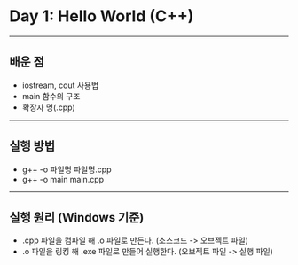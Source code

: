 # Day 1: Hello World (C++)

---

## 배운 점
- iostream, cout 사용법
- main 함수의 구조
- 확장자 명(.cpp)

---

## 실행 방법
- g++ -o 파일명 파일명.cpp
- g++ -o main main.cpp

---

## 실행 원리 (Windows 기준)
- .cpp 파일을 컴파일 해 .o 파일로 만든다. (소스코드 -> 오브젝트 파일)
- .o 파일을 링킹 해 .exe 파일로 만들어 실행한다. (오브젝트 파일 -> 실행 파일)
